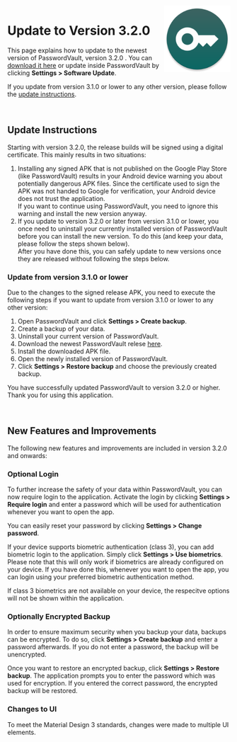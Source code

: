 <img src="../img/icon.png" height="150" align="right">

# Update to Version 3.2.0
This page explains how to update to the newest version of PasswordVault, version 3.2.0 . You can [download it here](https://github.com/Christian-2003/password-vault/releases/tag/v3.2.0) or update inside PasswordVault by clicking **Settings > Software Update**.

If you update from version 3.1.0 or lower to any other version, please follow the [update instructions](#update-from-version-310-or-lower).

<br>

## Update Instructions
Starting with version 3.2.0, the release builds will be signed using a digital certificate. This mainly results in two situations:

1. Installing any signed APK that is not published on the Google Play Store (like PasswordVault) results in your Android device warning you about potentially dangerous APK files. Since the certificate used to sign the APK was not handed to Google for verification, your Android device does not trust the application.  
If you want to continue using PasswordVault, you need to ignore this warning and install the new version anyway.
2. If you update to version 3.2.0 or later from version 3.1.0 or lower, you once need to uninstall your currently installed version of PasswordVault before you can install the new version. To do this (and keep your data, please follow the steps shown below).  
After you have done this, you can safely update to new versions once they are released without following the steps below.

### Update from version 3.1.0 or lower
Due to the changes to the signed release APK, you need to execute the following steps if you want to update from version 3.1.0 or lower to any other version:

1. Open PasswordVault and click **Settings > Create backup**.
2. Create a backup of your data.
3. Uninstall your current version of PasswordVault.
4. Download the newest PasswordVault relese [here](https://github.com/Christian-2003/password-vault/releases/latest).
5. Install the downloaded APK file.
6. Open the newly installed version of PasswordVault.
7. Click **Settings > Restore backup** and choose the previously created backup.

You have successfully updated PasswordVault to version 3.2.0 or higher. Thank you for using this application.

<br>

## New Features and Improvements
The following new features and improvements are included in version 3.2.0 and onwards:

### Optional Login
To further increase the safety of your data within PasswordVault, you can now require login to the application. Activate the login by clicking **Settings > Require login** and enter a password which will be used for authentication whenever you want to open the app.

You can easily reset your password by clicking **Settings > Change password**.

If your device supports biometric authentication (class 3), you can add biometric login to the application. Simply click **Settings > Use biometrics**. Please note that this will only work if biometrics are already configured on your device. If you have done this, whenever you want to open the app, you can login using your preferred biometric authentication method.

If class 3 biometrics are not available on your device, the respecitve options will not be shown within the application.


### Optionally Encrypted Backup
In order to ensure maximum security when you backup your data, backups can be encrypted. To do so, click **Settings > Create backup** and enter a password afterwards. If you do not enter a password, the backup will be unencrypted.

Once you want to restore an encrypted backup, click **Settings > Restore backup**. The application prompts you to enter the password which was used for encryption. If you entered the correct password, the encrypted backup will be restored.


### Changes to UI
To meet the Material Design 3 standards, changes were made to multiple UI elements.
